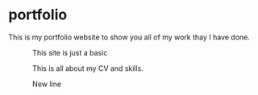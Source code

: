 # portfolio

<p>This is my portfolio website to show you all of my work thay I have done.</p>
<ul>
<ol> This site is just a basic </ol>
<ol> This is all about my CV and skills.</ol>
<ol> New line</ol>
</ul>